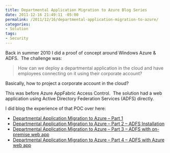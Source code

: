 ```yaml
---
title: Departmental Application Migration to Azure Blog Series
date: 2011-12-16 21:49:11 -05:00
permalink: /2011/12/16/departmental-application-migration-to-azure/
categories:
- Solution
tags:
- Security
---
```

<p>Back in summer 2010 I did a proof of concept around Windows Azure &amp; ADFS.&#160; The challenge was:</p>  <blockquote>   <p><font>How can we deploy a departmental application in the cloud and have employees connecting on it using their corporate account?</font></p> </blockquote>  <p>Basically, how to project a corporate account in the cloud?</p>  <p>This was before Azure AppFabric Access Control.&#160; The solution had a web application using Active Directory Federation Services (ADFS) directly.</p>  <p>I did blog the experience of that POC over here:</p>  <ul>   <li><a href="http://vincentlauzon.wordpress.com/2010/06/02/departmental-application-migration-to-azure-part-1/">Departmental Application Migration to Azure – Part 1</a> </li>    <li><a href="http://vincentlauzon.wordpress.com/2010/06/02/departmental-application-migration-to-azure-part-2-adfs-installation/">Departmental Application Migration to Azure – Part 2 – ADFS Installation</a> </li>    <li><a href="http://vincentlauzon.wordpress.com/2010/07/15/departmental-application-migration-to-azure-part-3-adfs-with-on-premise-web-app/">Departmental Application Migration to Azure – Part 3 – ADFS with on-premise web app</a> </li>    <li><a href="http://vincentlauzon.wordpress.com/2010/08/25/departmental-application-migration-to-azure-part-4-adfs-with-azure-web-app/">Departmental Application Migration to Azure – Part 4 – ADFS with Azure web app</a> </li> </ul>